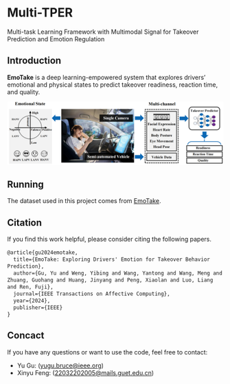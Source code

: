 # Multi-TPER
Multi-task Learning Framework with Multimodal Signal for Takeover Prediction and Emotion Regulation

## Introduction

**EmoTake** is a deep learning-empowered system that explores drivers’ emotional and physical states to predict takeover readiness, reaction time, and quality.

![tool](overview.png)

## Running
The dataset used in this project comes from [EmoTake](https://github.com/yibingweng/EmoTake).

## Citation

If you find this work helpful, please consider citing the following papers.

```
@article{gu2024emotake,
  title={EmoTake: Exploring Drivers' Emotion for Takeover Behavior Prediction},
  author={Gu, Yu and Weng, Yibing and Wang, Yantong and Wang, Meng and Zhuang, Guohang and Huang, Jinyang and Peng, Xiaolan and Luo, Liang and Ren, Fuji},
  journal={IEEE Transactions on Affective Computing},
  year={2024},
  publisher={IEEE}
}
```

## Concact

If you have any questions or want to use the code, feel free to contact:

+ Yu Gu: (yugu.bruce@ieee.org)
+ Xinyu Feng: (22032202005@mails.guet.edu.cn)

